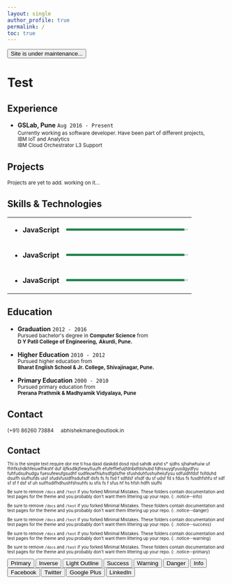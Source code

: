 ```yaml
---
layout: single
author_profile: true
permalink: /
toc: true
---
```


<button class='btn btn--danger'>Site is under maintenance...</button>

<!-- 
  <==========================> START  : Experience
-->
# Test
## Experience       <i class="fa fa-globe" aria-hidden="true"></i> 

* **GSLab, <i class="fa fa-map-marker" aria-hidden="true"></i> Pune**   `Aug 2016 - Present`                        <br />
  <small>
    Currently working as software developer.
    Have been part of different projects,                       <br/>
    <i class="fa fa-check" aria-hidden="true"></i> 
    IBM IoT and Analytics                         <br/>
    <i class="fa fa-check" aria-hidden="true"></i>
    IBM Cloud Orchestrator L3 Support             <br/>
  </small>

<!-- 
  <==========================> END    : Experience
-->
<!-- ----------------------------------------------------------------------------------------------------------- -->
<!-- 
  <==========================> START  : Projects
-->
## Projects         <i class="fa fa-lightbulb-o" aria-hidden="true"></i>
  <small>Projects are yet to add. working on it...</small>
<!-- 
  <==========================> END    : Projects
-->
<!-- ----------------------------------------------------------------------------------------------------------- -->
<!-- 
  <==========================> START  : Programming Skills
-->
## Skills & Technologies <i class='fa fa-laptop' aria-hidden='true'></i>
  <table style="border: none; width: 100%">
    <colgroup>
       <col span="1" style="width: 30%;">
       <col span="1" style="width: 70%;">
    </colgroup>
    <tbody>
      <tr style="border: none;">
        <td>
          <ul><li><strong>JavaScript</strong></li></ul>
        </td>
        <td>
          <div style="width: 100%;background-color: #ddd;">
            <div style="width: 90%; background-color: #1E824C;text-align: right;padding-right: 20px;line-height: 5px;color: #1E824C; border-radius:5px;">-</div>
          </div>
        </td>
      </tr>
      <tr>
        <td>
          <ul><li><strong>JavaScript</strong></li></ul>
        </td>
        <td>
          <div style="width: 100%;background-color: #ddd;">
            <div style="width: 90%; background-color: #1E824C;text-align: right;padding-right: 20px;line-height: 5px;color: #1E824C; border-radius:5px;">-</div>
          </div>
        </td>
      </tr>
      <tr>
        <td>
          <ul><li><strong>JavaScript</strong></li></ul>
        </td>
        <td>
          <div style="width: 100%;background-color: #ddd;">
            <div style="width: 90%; background-color: #1E824C;text-align: right;padding-right: 20px;line-height: 5px;color: #1E824C; border-radius:5px;">-</div>
          </div>
        </td>
      </tr>
    </tbody>
  </table>

<!-- 
  <==========================> END    : Programming Skills
-->
<!-- ----------------------------------------------------------------------------------------------------------- -->
<!-- 
  <==========================> START  : Education
-->
## Education        <i class="fa fa-pencil" aria-hidden="true"></i> 

* **Graduation**                                                `2012 - 2016`   <br/>
  <small>
    Pursued bachelor's degree in 
    **Computer Science** from                                   <br/>
    <i class="fa fa-institution" aria-hidden="true"></i> 
    **D Y Patil College of Engineering,**
    <i class="fa fa-map-marker" aria-hidden="true"></i> 
    **Akurdi, Pune.**
  </small>

* **Higher Education**                                          `2010 - 2012`   <br/>
  <small>
    Pursued higher education from                               <br />
    <i class="fa fa-institution" aria-hidden="true"></i> 
    **Bharat English School & Jr. College, <i class="fa fa-map-marker" aria-hidden="true"></i> Shivajinagar, Pune.**
  </small>

* **Primary Education**                                         `2000 - 2010`   <br/>
  <small>
    Pursued primary education from                              <br />
    <i class="fa fa-institution" aria-hidden="true"></i> 
    **Prerana Prathmik & Madhyamik Vidyalaya, <i class="fa fa-map-marker" aria-hidden="true"></i> Pune**
  </small>

<!-- 
  <==========================> END    : Education
-->
<!-- ----------------------------------------------------------------------------------------------------------- -->
<!-- 
  <==========================> START  : Contact
-->
## Contact   <i class='fa fa-phone-square' aria-hidden='true'></i>
  <small>
    <i class='fa fa-phone' aria-hidden='true'></i> 
    <a style ="text-decoration: none;" href="tel:+918626073884">(+91) 86260 73884</a>
    &nbsp; &nbsp;
    <i class='fa fa-envelope' aria-hidden='true'></i> 
    <a style ="text-decoration: none;" href="mailto:abhishekmane@outlook.in">abhishekmane@outlook.in</a>
  <small>
<!-- 
  <==========================> END    : Contact
-->

# Contact   <i class='fa fa-phone-square' aria-hidden='true'></i>
  Thi is the simple text require dor me ti hsa dasd daskdd dosd njsd sahdk ashd  s* sjdhs sjhahwhuiw uf fhhfkshdkhfeiuwfhkshf duf iijfksdlkjfiewyfiuufh efufeffiefuijfdnbdfdshubd fdhssuygfyusdgydfyu fuhfudsuihudgu fuesufewufgsudhf sudfeuwfhiuhsdfgdsfhe sfushduhfushuiheiufysu sdfuidhfdsf fsifduhd dsuifh siufhufds uisf sfudsfusidfhsdufsdf dsfs fs fs fsd f sdfdsf sfsdf du sf udsf fd s fdus fs fusdhfshfu sf sdf sf  sf f dsf sf uh suifhsdifhdhushfshsuhfs iu sfis fs f sfus hf hs hfsh hdfh siufhi
<!-- 
  <==========================> END    : Contact
-->

Be sure to remove `/docs` and `/test` if you forked Minimal Mistakes. These folders contain documentation and test pages for the theme and you probably don't want them littering up your repo.
{: .notice--info}

Be sure to remove `/docs` and `/test` if you forked Minimal Mistakes. These folders contain documentation and test pages for the theme and you probably don't want them littering up your repo.
{: .notice--danger}

Be sure to remove `/docs` and `/test` if you forked Minimal Mistakes. These folders contain documentation and test pages for the theme and you probably don't want them littering up your repo.
{: .notice--success}

Be sure to remove `/docs` and `/test` if you forked Minimal Mistakes. These folders contain documentation and test pages for the theme and you probably don't want them littering up your repo.
{: .notice--warning}

Be sure to remove `/docs` and `/test` if you forked Minimal Mistakes. These folders contain documentation and test pages for the theme and you probably don't want them littering up your repo.
{: .notice--primary}

<button class='btn btn--primary'>Primary</button>
<button class='btn btn--inverse'>Inverse</button>
<button class='btn btn--light-outline'>Light Outline</button>
<button class='btn btn--success'>Success</button>
<button class='btn btn--warning'>Warning</button>
<button class='btn btn--danger'>Danger</button>
<button class='btn btn--info'>Info</button>
<button class='btn btn--facebook'>Facebook</button>
<button class='btn btn--twitter'>Twitter</button>
<button class='btn btn--google-plus'>Google Plus</button>
<button class='btn btn--linkedin'>LinkedIn</button>